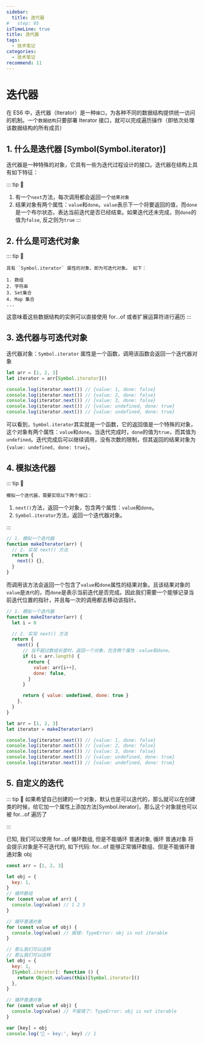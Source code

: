```yaml
---
sidebar:
  title: 迭代器
#   step: 95
isTimeLine: true
title: 迭代器
tags:
  - 技术笔记
categories:
  - 技术笔记
recommend: 11
---
```


# 迭代器

在 ES6 中，迭代器（Iterator）是一种`接口`，为各种不同的数据结构提供统一访问的机制。一个`数据结构`只要部署 Iterator 接口，就可以完成遍历操作（即依次处理该数据结构的所有成员）

## 1. 什么是迭代器 [Symbol(Symbol.iterator)]

迭代器是一种特殊的对象，它具有一些为迭代过程设计的接口。迭代器在结构上具有如下特征：

::: tip :tada:

1. 有一个`next`方法，每次调用都会返回一个`结果对象`
2. 结果对象有两个属性：`value`和`done`。`value`表示下一个将要返回的值，而`done`是一个布尔状态，表达当前迭代是否已经结束。如果迭代还未完成，则`done`的值为`false`, 反之则为`true`
   :::

## 2. 什么是可迭代对象

::: tip :tada:

    具有 `Symbol.iterator` 属性的对象，即为可迭代对象。 如下：

    1. 数组
    2. 字符串
    3. Set集合
    4. Map 集合
    ...

这意味着这些数据结构的实例可以直接使用 for...of 或者扩展运算符进行遍历
:::

## 3. 迭代器与可迭代对象

迭代器对象：`Symbol.iterator` 属性是一个函数，调用该函数会返回一个迭代器对象

```js
let arr = [1, 2, 3]
let iterator = arr[Symbol.iterator]()

console.log(iterator.next()) // {value: 1, done: false}
console.log(iterator.next()) // {value: 2, done: false}
console.log(iterator.next()) // {value: 3, done: false}
console.log(iterator.next()) // {value: undefined, done: true}
console.log(iterator.next()) // {value: undefined, done: true}
```

可以看到，`Symbol.iterator`其实就是一个函数，它的返回值是一个特殊的对象，这个对象有两个属性：`value`和`done`。当迭代完成时，`done`的值为`true`，而其值为`undefined`。迭代完成后可以继续调用，没有次数的限制，但其返回的结果对象为`{value: undefined, done: true}`。

## 4. 模拟迭代器

::: tip :tada:

    模拟一个迭代器，需要实现以下两个接口：

1. `next()`方法，返回一个对象，包含两个属性：`value`和`done`。
2. `Symbol.iterator`方法，返回一个迭代器对象。

:::

```js
// 1. 模拟一个迭代器
function makeIterator(arr) {
  // 2. 实现 next() 方法
  return {
    next() {},
  }
}
```

而调用该方法会返回一个包含了`value`和`done`属性的结果对象。且该结果对象的`value`是`迭代`的，而`done`是表示当前迭代是否完成。因此我们需要一个能够记录当前迭代位置的指针，并且每一次的调用都去移动该指针。

```js
// 1. 模拟一个迭代器
function makeIterator(arr) {
  let i = 0

  // 2. 实现 next() 方法
  return {
    next() {
      // 当不超过数组长度时，返回一个对象，包含两个属性：value和done。
      if (i < arr.length) {
        return {
          value: arr[i++],
          done: false,
        }
      }

      return { value: undefined, done: true }
    },
  }
}

let arr = [1, 2, 3]
let iterator = makeIterator(arr)

console.log(iterator.next()) // {value: 1, done: false}
console.log(iterator.next()) // {value: 2, done: false}
console.log(iterator.next()) // {value: 3, done: false}
console.log(iterator.next()) // {value: undefined, done: true}
console.log(iterator.next()) // {value: undefined, done: true}
```

## 5. 自定义的迭代

::: tip :tada:
如果希望自己创建的一个对象，默认也是可以迭代的，那么就可以在创建类的时候，给它加一个属性上添加方法[Symbol.iterator]，那么这个对象就也可以被 for...of 遍历了

:::

已知, 我们可以使用 for...of 循环数组, 但是不能循环 普通对象, 循环 普通对象 将会提示对象是不可迭代的, 如下代码: for...of 能够正常循环数组、但是不能循环普通对象 obj

```js
const arr = [1, 2, 3]

let obj = {
  key: 1,
}
// 循环数组
for (const value of arr) {
  console.log(value) // 1 2 3
}

// 循环普通对象
for (const value of obj) {
  console.log(value) // 报错: TypeError: obj is not iterable
}

// 那么我们可以这样
// 那么我们可以这样
let obj = {
  key: 1,
  [Symbol.iterator]: function () {
    return Object.values(this)[Symbol.iterator]()
  },
}

// 循环普通对象
for (const value of obj) {
  console.log(value) // 不报错了: TypeError: obj is not iterable
}

var [key] = obj
console.log('🚀 ~ key:', key) // 1
```
